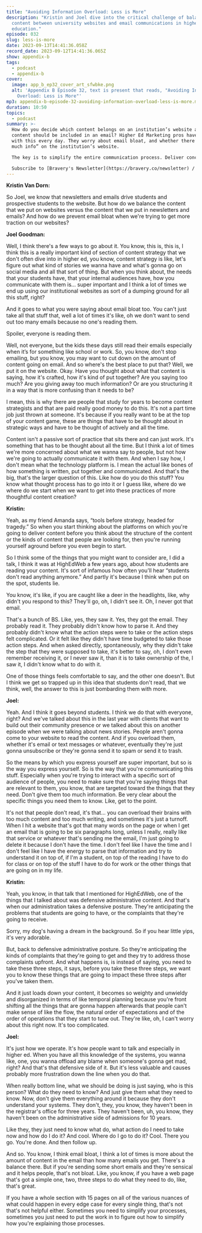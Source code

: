 ```yaml
---
title: "Avoiding Information Overload: Less is More"
description: "Kristin and Joel dive into the critical challenge of balancing
  content between university websites and email communications in higher
  education."
episode: 032
slug: less-is-more
date: 2023-09-13T14:41:36.058Z
record_date: 2023-09-12T14:41:36.065Z
show: appendix-b
tags:
  - podcast
  - appendix-b
cover:
  image: app_b_ep32_cover_art_sfwbke.png
  alt: 'Appendix B Episode 32, text is present that reads, "Avoiding Information
    Overload: Less is More"'
mp3: appendix-b-episode-32-avoiding-information-overload-less-is-more.mp3
duration: 10:50
topics:
  - podcast
summary: >-
  How do you decide which content belongs on an institution’s website and which
  content should be included in an email? Higher Ed Marketing pros have to deal
  with this every day. They worry about email bloat, and whether there’s “too
  much info” on the institution’s website.

  The key is to simplify the entire communication process. Deliver concise, relevant information in messages that are tailored to specific student populations. Remember, less is more!

  Subscribe to [Bravery's Newsletter](https://bravery.co/newsletter) / [Follow Kristin](https://www.linkedin.com/in/kristinvandorn/) / [Follow Joel](https://linkedin.com/in/joelgoodman/) / [Follow Bravery on LinkedIn](https://www.linkedin.com/company/bravery-media/)
---
```

**Kristin Van Dorn:**

So Joel, we know that newsletters and emails drive students and prospective students to the website. But how do we balance the content that we put on websites versus the content that we put in newsletters and emails? And how do we prevent email bloat when we're trying to get more traction on our websites?

**Joel Goodman:**

Well, I think there's a few ways to go about it. You know, this is, this is, I think this is a really important kind of section of content strategy that we don't often dive into in higher ed, you know, content strategy is like, let's figure out what kind of stories we wanna have and what's gonna go on social media and all that sort of thing. But when you think about, the needs that your students have, that your internal audiences have, how you communicate with them is... super important and I think a lot of times we end up using our institutional websites as sort of a dumping ground for all this stuff, right? 

And it goes to what you were saying about email bloat too. You can't just take all that stuff that, well a lot of times it's like, oh we don't want to send out too many emails because no one's reading them. 

Spoiler, everyone is reading them. 

Well, not everyone, but the kids these days still read their emails especially when it’s for something like school or work. So, you know, don't stop emailing, but you know, you may want to cut down on the amount of content going on email. And so where's the best place to put that? Well, we put it on the website. Okay. Have you thought about what that content is saying, how it's crafted, how it's kind of put together? Are you saying too much? Are you giving away too much information? Or are you structuring it in a way that is more confusing than it needs to be? 

I mean, this is why there are people that study for years to become content strategists and that are paid really good money to do this. It's not a part time job just thrown at someone. It's because if you really want to be at the top of your content game, these are things that have to be thought about in strategic ways and have to be thought of actively and all the time. 

Content isn't a passive sort of practice that sits there and can just work. It's something that has to be thought about all the time. But I think a lot of times we're more concerned about what we wanna say to people, but not how we're going to actually communicate it with them. And when I say how, I don't mean what the technology platform is. I mean the actual like bones of how something is written, put together and communicated. And that's the big, that's the larger question of this. Like how do you do this stuff? You know what thought process has to go into it or I guess like, where do we where do we start when we want to get into these practices of more thoughtful content creation?

**Kristin:**

Yeah, as my friend Amanda says, “tools before strategy, headed for tragedy.” So when you start thinking about the platforms on which you're going to deliver content before you think about the structure of the content or the kinds of content that people are looking for, then you're running yourself aground before you even begin to start. 

So I think some of the things that you might want to consider are, I did a talk, I think it was at HighEdWeb a few years ago, about how students are reading your content. It's sort of infamous how often you'll hear “students don't read anything anymore.” And partly it's because I think when put on the spot, students lie. 

You know, it's like, if you are caught like a deer in the headlights, like, why didn't you respond to this? They'll go, oh, I didn't see it. Oh, I never got that email. 

That's a bunch of BS. Like, yes, they saw it. Yes, they got the email. They probably read it. They probably didn't know how to parse it. And they probably didn't know what the action steps were to take or the action steps felt complicated. Or it felt like they didn't have time budgeted to take those action steps. And when asked directly, spontaneously, why they didn't take the step that they were supposed to take, it's better to say, oh, I don't even remember receiving it, or I never saw it, than it is to take ownership of the, I saw it, I didn't know what to do with it. 

One of those things feels comfortable to say, and the other one doesn't. But I think we get so trapped up in this idea that students don't read, that we think, well, the answer to this is just bombarding them with more.

**Joel:**

Yeah. And I think it goes beyond students. I think we do that with everyone, right? And we've talked about this in the last year with clients that want to build out their community presence or we talked about this on another episode when we were talking about news stories. People aren't gonna come to your website to read the content. And if you overload them, whether it's email or text messages or whatever, eventually they're just gonna unsubscribe or they're gonna send it to spam or send it to trash. 

So the means by which you express yourself are super important, but so is the way you express yourself. So is the way that you're communicating this stuff. Especially when you're trying to interact with a specific sort of audience of people, you need to make sure that you're saying things that are relevant to them, you know, that are targeted toward the things that they need. Don't give them too much information. Be very clear about the specific things you need them to know. Like, get to the point. 

It's not that people don't read, it's that... you can overload their brains with too much content and too much writing, and sometimes it's just a turnoff. When I hit a website that's got that many words on the page or when I get an email that is going to be six paragraphs long, unless I really, really like that service or whatever that's sending me the email, I'm just going to delete it because I don't have the time. I don't feel like I have the time and I don't feel like I have the energy to parse that information and try to understand it on top of, if I'm a student, on top of the reading I have to do for class or on top of the stuff I have to do for work or the other things that are going on in my life.

**Kristin:**

Yeah, you know, in that talk that I mentioned for HighEdWeb, one of the things that I talked about was defensive administrative content. And that's when our administration takes a defensive posture. They're anticipating the problems that students are going to have, or the complaints that they're going to receive. 

Sorry, my dog's having a dream in the background. So if you hear little yips, it's very adorable. 

But, back to defensive administrative posture. So they're anticipating the kinds of complaints that they're going to get and they try to address those complaints upfront. And what happens is, is instead of saying, you need to take these three steps, it says, before you take these three steps, we want you to know these things that are going to impact these three steps after you've taken them.

And it just loads down your content, it becomes so weighty and unwieldy and disorganized in terms of like temporal planning because you're front shifting all the things that are gonna happen afterwards that people can't make sense of like the flow, the natural order of expectations and of the order of operations that they start to tune out. They're like, oh, I can't worry about this right now. It's too complicated.

**Joel:**

It's just how we operate. It's how people want to talk and especially in higher ed. When you have all this knowledge of the systems, you wanna like, one, you wanna offload any blame when someone's gonna get mad, right? And that's that defensive side of it. But it's less valuable and causes probably more frustration down the line when you do that. 

When really bottom line, what we should be doing is just saying, who is this person? What do they need to know? And just give them what they need to know. Now, don't give them everything around it because they don't understand your systems. They don't, they, you know, they haven't been in the registrar's office for three years. They haven't been, uh, you know, they haven't been on the administrative side of admissions for 10 years. 

Like they, they just need to know what do, what action do I need to take now and how do I do it? And cool. Where do I go to do it? Cool. There you go. You're done. And then follow up. 

And so. You know, I think email bloat, I think a lot of times is more about the amount of content in the email than how many emails you get. There's a balance there. But if you're sending some short emails and they're sensical and it helps people, that's not bloat. Like, you know, if you have a web page that's got a simple one, two, three steps to do what they need to do, like, that's great. 

If you have a whole section with 15 pages on all of the various nuances of what could happen in every edge case for every single thing, that's not that's not helpful either. Sometimes you need to simplify your processes, sometimes you just need to put the work in to figure out how to simplify how you're explaining those processes.